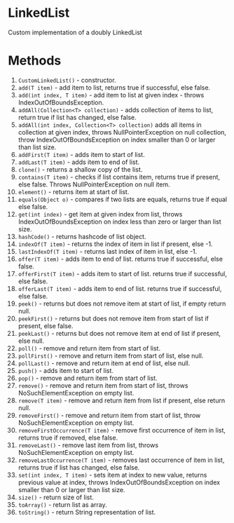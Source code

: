 # LinkedList
Custom implementation of a doubly LinkedList

# Methods
1. `CustomLinkedList()` - constructor.
2. `add(T item)` - add item to list, returns true if successful, else false.
3. `add(int index, T item)` - add item to list at given index - throws IndexOutOfBoundsException.
4. `addAll(Collection<T> collection)` - adds collection of items to list, return true if list has changed, else false.
5. `addAll(int index, Collection<T> collection)` adds all items in collection at given index, throws NullPointerException on null collection, throw IndexOutOfBoundsException on index smaller than 0 or larger than list size.
6. `addFirst(T item)` - adds item to start of list.
7. `addLast(T item)` - adds item to end of list.
8. `clone()` - returns a shallow copy of the list.
9. `contains(T item)` - checks if list contains item, returns true if present, else false. Throws NullPointerException on null item.
10. `element()` - returns item at start of list.
11. `equals(Object o)` - compares if two lists are equals, returns true if equal else false.
12. `get(int index)` - get item at given index from list, throws IndexOutOfBoundsException on index less than zero or larger than list size.
13. `hashCode()` - returns hashcode of list object.
14. `indexOf(T item)` - returns the index of item in list if present, else -1.
15. `lastIndexOf(T item)` - returns last index of item in list, else -1.
16. `offer(T item)` - adds item to end of list. returns true if successful, else false.
17. `offerFirst(T item)` - adds item to start of list. returns true if successful, else false.
18. `offerLast(T item)` - adds item to end of list. returns true if successful, else false.
19. `peek()` - returns but does not remove item at start of list, if empty return null.
20. `peekFirst()` - returns but does not remove item from start of list if present, else false.
21. `peekLast()` - returns but does not remove item at end of list if present, else null.
22. `poll()` - remove and return item from start of list.
23. `pollFirst()` - remove and return item from start of list, else null.
24. `pollLast()` - remove and return item at end of list, else null.
25. `push()` - adds item to start of list.
26. `pop()` - remove and return item from start of list.
27. `remove()` - remove and return item from start of list, throws NoSuchElementException on empty list.
28. `remove(T item)` - remove and return item from list if present, else return null.
29. `removeFirst()` - remove and return item from start of list, throw NoSuchElementException on empty list.
30. `removeFirstOccurrence(T item)` - remove first occurrence of item in list, returns true if removed, else false.
31. `removeLast()` - remove last item from list, throws NoSuchElementException on empty list.
32. `removeLastOccurrence(T item)` - removes last occurrence of item in list, returns true if list has changed, else false.
33. `set(int index, T item)` - sets item at index to new value, returns previous value at index, throws IndexOutOfBoundsException on index smaller than 0 or larger than list size.
34. `size()` - return size of list.
35. `toArray()` - return list as array.
36. `toString()` - return String representation of list.